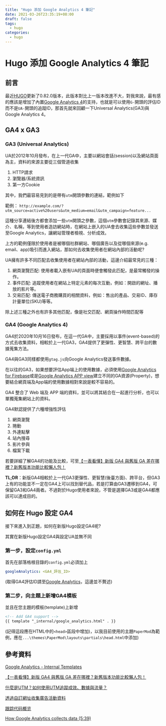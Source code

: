 ```yaml
---
title: "Hugo 添加 Google Analytics 4 筆記"
date: 2021-03-26T23:35:19+08:00
draft: false
tags:
  - hugo
categories:
  - hugo
---
```


# Hugo 添加 Google Analytics 4 筆記

## 前言

最近[HUGO](https://github.com/gohugoio/hugo/releases/tag/v0.82.0)更新了0.82.0版本，此版本對比上一版本改進不大，對我來說，最有感的應該是增加了內置[Google Analytics 4](https://support.google.com/analytics/answer/10089681?hl=zh-Hant)的支持，也就是可以使用`G-`開頭的評估ID而不是`UA-`開頭的追蹤ID，那首先就來回顧一下Universal Analytics(GA3)與Google Analytics 4。

## GA4 x GA3

### GA3 (Universal Analytics)

UA於2012年10月發布，在上一代GA中，主要以網站會話(session)以及網站頁面為主，資料的來源主要從三個管道收集

1. HTTP請求
2. 瀏覽器/系統資訊
3. 第一方Cookie

其中，我們最容易見到的是帶有`utm`開頭參數的連結，範例如下

範例：
`http://example.com/?utm_source=active%20users&utm_medium=email&utm_campaign=feature...`

這種分享連結後方都會添加一些`utm`開頭之參數，這個`utm`參數會記錄其來源、媒介、名稱，等到使用者造訪網站時，在網站上嵌入的UA會去收集這些參數並發送至Google Analytics，讓網站管理者檢視、分析成效。

上方的範例僅限於使用者是被哪個社群網站、哪個廣告以及從哪個來源(e.g. email、app)吸引而進入網站，那如何去收集使用者在網站內部的活動呢?

UA擁有許多不同匹配去收集使用者在網站內部的活動，這邊介紹最常見的三種：

1. 網頁瀏覽匹配: 使用者載入嵌有UA的頁面時便會觸發此匹配，是最常觸發的操作。
2. 事件匹配: 追蹤使用者在網站上特定元素的每次互動，例如：開啟的網址、播放的影片等。
3. 交易匹配: 傳送電子商務購買的相關資料，例如：售出的產品、交易ID、庫存計量單位(SKU)等等。

除上述三種之外也有許多其他匹配，像是社交匹配、網頁操作時間匹配等

### GA4 (Google Analytics 4)

GA4於2020年10月16日發布，在這一代GA中，主要採用以事件(event-based)的方式去收集資料，相較於上一代GA3，GA4提供了更彈性、更智慧、跨平台的數據蒐集方法。

GA4與GA3同樣都使用`gtag.js`向Google Analytics發送事件數據。

在以往的GA3，如果想要評估App端上的使用數據，必須使用[Google Analytics for Firebase](https://firebase.google.com/products/analytics)或是[Google Analytics APP view](https://support.google.com/analytics/answer/6317479?hl=en&ref_topic=2587085)建立不同的GA資源(Property)，想要結合網頁端及App端的使用數據相對來說是較不容易的。

GA4 整合了 Web 端及 APP 端的資料，並可以將其結合在一起進行分析，也可以單獨蒐集網站上的資料。

GA4默認提供了六種增強性評估

1. 網頁瀏覽
2. 捲動
3. 外連點擊
4. 站內搜尋
5. 影片參與
6. 檔案下載

若要詳細了解GA4的功能及比較，可至[【一表看懂】新版 GA4 與舊版 GA 差在哪裡？新舊版本功能比較懶人包！](https://www.turingdigital.com.tw/blog/app-web-property-comparison)

**TL;DR**：新版GA4相較於上一代GA3更彈性、更智慧(後臺方面)、跨平台，但GA3上有的功能並不一定在GA4上可以找到替代品，若是打算由GA3遷移到GA4，可保留GA3和GA4兩者。不過對於Hugo使用者來說，不管是選擇GA3或是GA4都應該可以達成目的。

## 如何在 Hugo 設定 GA4

接下來進入到正題，如何在新版Hugo設定GA4呢?

其實在新版Hugo設定GA4與設定UA並無不同

### 第一步，設定`config.yml`

首先在部落格根目錄的`config.yml`必須加上

```yaml
googleAnalytics: <GA4_評估_ID>
```

(取得GA4評估ID請至[Google Analytics](https://analytics.google.com/)，這邊並不贅述)

### 第二步，向主題上新增GA4模板

並且在您主題的模板(template)上新增

```html
<!-- Add GA4 support -->
{{ template "_internal/google_analytics.html" . }}
```

(記得這段應在HTML中的`<head>`區段中增加)，以我目前使用的主題`PaperMod`為範例，應在`...\themes\PaperMod\layouts\partials\head.html`中添加)

## 參考資料

[Google Analytics - Internal Templates](https://gohugo.io/templates/internal#google-analytics)

[【一表看懂】新版 GA4 與舊版 GA 差在哪裡？新舊版本功能比較懶人包！](https://www.turingdigital.com.tw/blog/app-web-property-comparison)

[什麼是UTM？如何使用UTM追蹤成效、數據與流量？](https://www.awoo.com.tw/blog/utm/)

[透過自訂網址收集廣告活動資料](https://support.google.com/analytics/answer/1033863?hl=zh-Hant)

[跟踪代码概览](https://developers.google.com/analytics/resources/concepts/gaConceptsTrackingOverview)

[How Google Analytics collects data (5:39)](https://www.youtube.com/watch?v=lpMmIPWuKTk)
